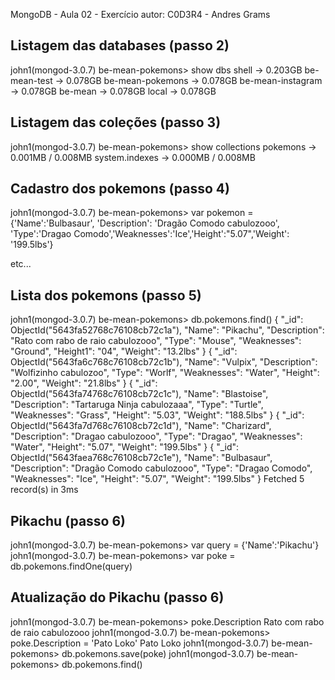MongoDB - Aula 02 - Exercício
autor: C0D3R4 - Andres Grams

## Listagem das databases (passo 2)

john1(mongod-3.0.7) be-mean-pokemons> show dbs
shell             → 0.203GB
be-mean-test      → 0.078GB
be-mean-pokemons  → 0.078GB
be-mean-instagram → 0.078GB
be-mean           → 0.078GB
local             → 0.078GB



## Listagem das coleções (passo 3)

john1(mongod-3.0.7) be-mean-pokemons> show collections
pokemons       → 0.001MB / 0.008MB
system.indexes → 0.000MB / 0.008MB

## Cadastro dos pokemons (passo 4)

john1(mongod-3.0.7) be-mean-pokemons> var pokemon = {'Name':'Bulbasaur', 'Description': 'Dragão Comodo cabulozooo', 'Type':'Dragao Comodo','Weaknesses':'Ice','Height':"5.07",'Weight': '199.5lbs'}

etc...


## Lista dos pokemons (passo 5)

john1(mongod-3.0.7) be-mean-pokemons> db.pokemons.find()
{
  "_id": ObjectId("5643fa52768c76108cb72c1a"),
  "Name": "Pikachu",
  "Description": "Rato com rabo de raio cabulozooo",
  "Type": "Mouse",
  "Weaknesses": "Ground",
  "Height1": "04",
  "Weight": "13.2lbs"
}
{
  "_id": ObjectId("5643fa6c768c76108cb72c1b"),
  "Name": "Vulpix",
  "Description": "Wolfizinho cabulozoo",
  "Type": "Worlf",
  "Weaknesses": "Water",
  "Height": "2.00",
  "Weight": "21.8lbs"
}
{
  "_id": ObjectId("5643fa74768c76108cb72c1c"),
  "Name": "Blastoise",
  "Description": "Tartaruga Ninja cabulozaaa",
  "Type": "Turtle",
  "Weaknesses": "Grass",
  "Height": "5.03",
  "Weight": "188.5lbs"
}
{
  "_id": ObjectId("5643fa7d768c76108cb72c1d"),
  "Name": "Charizard",
  "Description": "Dragao cabulozooo",
  "Type": "Dragao",
  "Weaknesses": "Water",
  "Height": "5.07",
  "Weight": "199.5lbs"
}
{
  "_id": ObjectId("5643faea768c76108cb72c1e"),
  "Name": "Bulbasaur",
  "Description": "Dragão Comodo cabulozooo",
  "Type": "Dragao Comodo",
  "Weaknesses": "Ice",
  "Height": "5.07",
  "Weight": "199.5lbs"
}
Fetched 5 record(s) in 3ms



## Pikachu (passo 6)

john1(mongod-3.0.7) be-mean-pokemons> var query = {'Name':'Pikachu'}
john1(mongod-3.0.7) be-mean-pokemons> var poke = db.pokemons.findOne(query)

## Atualização do Pikachu (passo 6)


john1(mongod-3.0.7) be-mean-pokemons> poke.Description
Rato com rabo de raio cabulozooo
john1(mongod-3.0.7) be-mean-pokemons> poke.Description = 'Pato Loko'
Pato Loko
john1(mongod-3.0.7) be-mean-pokemons> db.pokemons.save(poke)
john1(mongod-3.0.7) be-mean-pokemons> db.pokemons.find()
